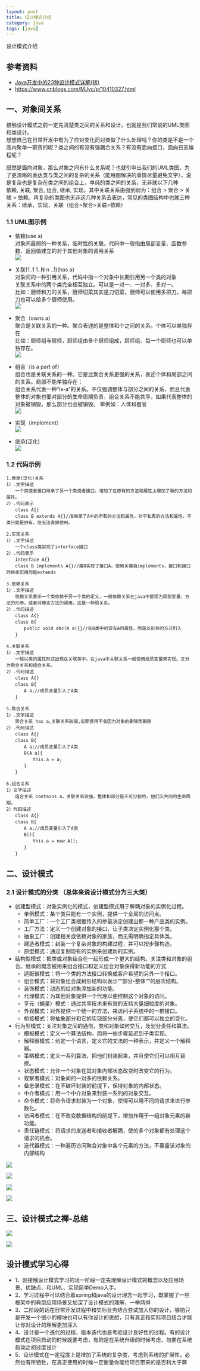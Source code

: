 ```yaml
---
layout: post
title: 设计模式介绍
category: java
tags: [java]
---
```


设计模式介绍

## 参考资料
- [Java开发中的23种设计模式详解(转)](http://www.cnblogs.com/maowang1991/archive/2013/04/15/3023236.html)
- https://www.cnblogs.com/MJyc/p/10410327.html

## 一、对象间关系
接触设计模式之前一定先清楚类之间的关系和设计，也就是我们常说的UML类图和类设计。    
想想自己在日常开发中有为了应对变化而对类做了什么处理吗？你的类是不是一个高内聚单一职责的呢？类之间的有没有强耦合关系？有没有面向接口，面向日志编程呢？

既然是面向对象，那么对象之间有什么关系呢？也就引申出我们的UML类图，为了更清晰的表达类与类之间的复杂的关系（能用图解决的事情尽量避免文字），说是复杂也是复杂在类之间的组合上，单纯的类之间的关系，无非就以下几种  
依赖, 关联, 聚合, 组合, 继承, 实现。其中关联关系由强到弱为：组合 > 聚合 > 关联 > 依赖。再复杂的类图也无非这几种关系去表达，常见的类图结构中也就三种关系：继承，实现，关联（组合>聚合>关联>依赖） 

### 1.1 UML图示例
- 依赖(use a)  
对象间最弱的一种关系，临时性的关联。代码中一般指由局部变量、函数参数、返回值建立的对于其他对象的调用关系  
![](https://wdsheng0i.github.io/assets/images/2021/java/d1.jpeg)  

- 关联(1..1    1..N    n ..1)(has a)   
对象间的一种引用关系，代码中指一个对象中长期引用另一个类的对象  
关联关系中的两个类完全相互独立。可以是一对一、一对多、多对一。  
比如：厨师和刀的关系，厨师切菜其实是刀切菜，厨师可以使用多把刀，每把刀也可以给多个厨师使用。  
![](https://wdsheng0i.github.io/assets/images/2021/java/d2.jpeg) 

- 聚合（owns a）  
聚合是关联关系的一种。聚合表述的是整体和个之间的关系。个体可以单独存在  
比如：厨师组与厨师，厨师组由多个厨师组成，厨师组、每一个厨师也可以单独存在。  
![](https://wdsheng0i.github.io/assets/images/2021/java/d3.jpeg) 

- 组合（is a part of）  
组合也是关联关系的一种。它是比聚合关系更强的关系，表述个体和局部之间的关系。局部不能单独存在；  
组合关系代表一种“is-a”的关系。不仅强调整体与部分之间的关系，而且代表整体的对象也要对部分的生命周期负责，组合关系不能共享，如果代表整体的对象被销毁，那么部分也会被销毁。
举例如：人体和器官  
![](https://wdsheng0i.github.io/assets/images/2021/java/d4.jpeg) 

- 实现（implement）    
![](https://wdsheng0i.github.io/assets/images/2021/java/d5.jpeg) 

- 继承(泛化)    
![](https://wdsheng0i.github.io/assets/images/2021/java/d6.jpeg) 

### 1.2 代码示例
``` 
1.继承(泛化)关系
1）.文字描述
　　一个类或者接口继承了另一个类或者接口，增加了在原有的方法和属性上增加了新的方法和属性。
2）.代码表示
　　class A{}
　　class B extends A{}//B继承了A中的所有的方法和属性，对于私有的方法和属性，子类只能是拥有，但无法直接使用。

2.实现关系
1）.文字描述
　　一个class类实现了interface接口
2）.代码表示
　　interface A{}
　　class B implements A{}//类B实现了接口A，使用关键自implements，接口和接口的继承实用的是extends

3.依赖关系
1）.文字描述
　　依赖关系表示一个类依赖于另一个类的定义，一般依赖关系在java中提现为局部变量、方法的形参，或者对静态方法的调用，这是一种弱关系。
2）.代码描述
　　class A{}
　　class B{
　　　　public void abc(A a){}//在B类中的没有A的属性，而是以形参的方式引入
　　}

4.关联关系
1）.文字描述
　　一般以类的属性形式出现在关联类中，在java中关联关系一般使用成员变量来实现。又分为聚合关系和组合关系。
2）.代码描述
　　class A{}
　　class B{
　　　　A a;//成员变量引入了A类
　　}

5.聚合关系
1）.文字描述
　　聚合关系 has a,关联关系较弱,后期使用不会因为对象的删除而删除
2）.代码描述
　　class A{}
　　class B{
　　　　A a;//成员变量引入了A类
　　　　B(A a){
　　　　　　this.a = a;
　　　　}
　　}

6.组合关系
1）文字描述
　　组合关系 contains a，关联关系较强，整体和部分是不可分割的，他们又共同的生命周期。
2）代码描述
　　class A{}
　　class B{
　　　　A a;//成员变量引入了A类
　　　　B(){
　　　　　　this.a = new A();
　　　　}
　　}
```

## 二、设计模式
### 2.1 设计模式的分类 （总体来说设计模式分为三大类）
- 创建型模式：对象实例化的模式，创建型模式用于解耦对象的实例化过程。
    - 单例模式：某个类只能有一个实例，提供一个全局的访问点。
    - 简单工厂：一个工厂类根据传入的参量决定创建出那一种产品类的实例。
    - 工厂方法：定义一个创建对象的接口，让子类决定实例化那个类。
    - 抽象工厂：创建相关或依赖对象的家族，而无需明确指定具体类。
    - 建造者模式：封装一个复杂对象的构建过程，并可以按步骤构造。
    - 原型模式：通过复制现有的实例来创建新的实例。
- 结构型模式：把类或对象结合在一起形成一个更大的结构。关注类和对象的组合。继承的概念被用来组合接口和定义组合对象获得新功能的方式
    - 适配器模式：将一个类的方法接口转换成客户希望的另外一个接口。
    - 组合模式：将对象组合成树形结构以表示“”部分-整体“”的层次结构。
    - 装饰模式：动态的给对象添加新的功能。
    - 代理模式：为其他对象提供一个代理以便控制这个对象的访问。
    - 亨元（蝇量）模式：通过共享技术来有效的支持大量细粒度的对象。
    - 外观模式：对外提供一个统一的方法，来访问子系统中的一群接口。
    - 桥接模式：将抽象部分和它的实现部分分离，使它们都可以独立的变化。
- 行为型模式：关注对象之间的通信，类和对象如何交互，及划分责任和算法。
    - 模板模式：定义一个算法结构，而将一些步骤延迟到子类实现。
    - 解释器模式：给定一个语言，定义它的文法的一种表示，并定义一个解释器。
    - 策略模式：定义一系列算法，把他们封装起来，并且使它们可以相互替换。
    - 状态模式：允许一个对象在其对象内部状态改变时改变它的行为。
    - 观察者模式：对象间的一对多的依赖关系。
    - 备忘录模式：在不破坏封装的前提下，保持对象的内部状态。
    - 中介者模式：用一个中介对象来封装一系列的对象交互。
    - 命令模式：将命令请求封装为一个对象，使得可以用不同的请求来进行参数化。
    - 访问者模式：在不改变数据结构的前提下，增加作用于一组对象元素的新功能。
    - 责任链模式：将请求的发送者和接收者解耦，使的多个对象都有处理这个请求的机会。
    - 迭代器模式：一种遍历访问聚合对象中各个元素的方法，不暴露该对象的内部结构
 
![](https://wdsheng0i.github.io/assets/images/2021/java/d-fl.png)  

![](https://wdsheng0i.github.io/assets/images/2021/java/d-fl2.png)  

![](https://wdsheng0i.github.io/assets/images/2021/java/d-fl3.png)  

![](https://wdsheng0i.github.io/assets/images/2021/java/d-fl4.png)  

## 三、设计模式之禅-总结
![](https://wdsheng0i.github.io/assets/images/2021/java/dp-c.png)

![](https://wdsheng0i.github.io/assets/images/2021/java/dp-s.png)

## 设计模式学习心得  
- 1、刚接触设计模式学习的话一阶段一定先理解设计模式的概念以及应用场景、优缺点、和UML、实现简单Demo入手。
- 2、学习过程中可以结合着spring和java的设计理念一起学习，既掌握了一些框架中的典型应用场景又加深了设计模式的理解，一举两得
- 3、二阶段的话在日常开发过程中和实际业务结合尝试加入你的设计，哪怕只是开发一个很小的模块也可以有你设计的思想，只有真正和实际项目结合才能让你对设计的理解更加深入
- 4、设计是一个迭代的过程，版本迭代也是考验设计良好性的过程。有的设计模式在项目启动的时候就要考虑，有的是在系统升级的时候考虑，勿要在系统启动之初过度设计
- 5、设计模式在一定程度上是增加了系统的复杂度，考虑到系统的扩展性，必然也有所牺牲，在真正使用的时候一定衡量你能给项目带来的是否利大于弊

